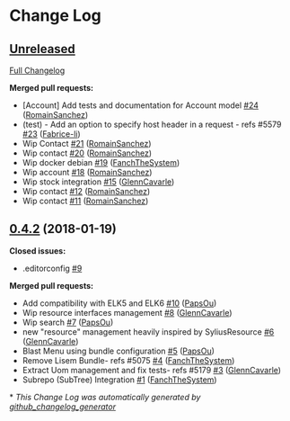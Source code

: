 # Change Log

## [Unreleased](https://github.com/sil-project/Platform/tree/HEAD)

[Full Changelog](https://github.com/sil-project/Platform/compare/0.4.2...HEAD)

**Merged pull requests:**

- \[Account\] Add tests and documentation for Account model [\#24](https://github.com/sil-project/Platform/pull/24) ([RomainSanchez](https://github.com/RomainSanchez))
- \(test\) - Add an option to specify host header in a request - refs \#5579 [\#23](https://github.com/sil-project/Platform/pull/23) ([Fabrice-li](https://github.com/Fabrice-li))
- Wip Contact [\#21](https://github.com/sil-project/Platform/pull/21) ([RomainSanchez](https://github.com/RomainSanchez))
- Wip contact [\#20](https://github.com/sil-project/Platform/pull/20) ([RomainSanchez](https://github.com/RomainSanchez))
- Wip docker debian [\#19](https://github.com/sil-project/Platform/pull/19) ([FanchTheSystem](https://github.com/FanchTheSystem))
- Wip account [\#18](https://github.com/sil-project/Platform/pull/18) ([RomainSanchez](https://github.com/RomainSanchez))
- Wip stock integration [\#15](https://github.com/sil-project/Platform/pull/15) ([GlennCavarle](https://github.com/GlennCavarle))
- Wip contact [\#12](https://github.com/sil-project/Platform/pull/12) ([RomainSanchez](https://github.com/RomainSanchez))
- Wip contact [\#11](https://github.com/sil-project/Platform/pull/11) ([RomainSanchez](https://github.com/RomainSanchez))

## [0.4.2](https://github.com/sil-project/Platform/tree/0.4.2) (2018-01-19)
**Closed issues:**

- .editorconfig [\#9](https://github.com/sil-project/Platform/issues/9)

**Merged pull requests:**

- Add compatibility with ELK5 and ELK6 [\#10](https://github.com/sil-project/Platform/pull/10) ([PapsOu](https://github.com/PapsOu))
- Wip resource interfaces management [\#8](https://github.com/sil-project/Platform/pull/8) ([GlennCavarle](https://github.com/GlennCavarle))
- Wip search [\#7](https://github.com/sil-project/Platform/pull/7) ([PapsOu](https://github.com/PapsOu))
- new "resource" management heavily inspired by SyliusResource [\#6](https://github.com/sil-project/Platform/pull/6) ([GlennCavarle](https://github.com/GlennCavarle))
- Blast Menu using bundle configuration [\#5](https://github.com/sil-project/Platform/pull/5) ([PapsOu](https://github.com/PapsOu))
- Remove Lisem Bundle- refs \#5075 [\#4](https://github.com/sil-project/Platform/pull/4) ([FanchTheSystem](https://github.com/FanchTheSystem))
- Extract Uom management and fix tests- refs \#5179 [\#3](https://github.com/sil-project/Platform/pull/3) ([GlennCavarle](https://github.com/GlennCavarle))
- Subrepo \(SubTree\) Integration [\#1](https://github.com/sil-project/Platform/pull/1) ([FanchTheSystem](https://github.com/FanchTheSystem))



\* *This Change Log was automatically generated by [github_changelog_generator](https://github.com/skywinder/Github-Changelog-Generator)*
